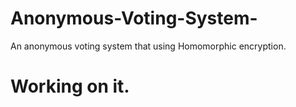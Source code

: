 # Anonymous-Voting-System-
An anonymous voting system that using Homomorphic encryption.

# Working on it.
